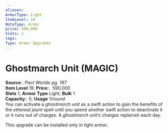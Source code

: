 ```yaml
---
aliases: 
ArmorType: Light
ItemLevel: 19
NoteType: Armor
price: 590,000
Slots: 1
tags: 
Type: Armor Upgrades
---
```


# Ghostmarch Unit (MAGIC)

**Source**:: _Pact Worlds pg. 197_  
**Item Level** 19;
**Price**::  590,000  
**Slots** 1; **Armor Type** Light; **Bulk** 1  
**Capacity**:: 5; **Usage** 1/round  
You can activate a _ghostmarch unit_ as a swift action to gain the benefits of the _ethereal jaunt_ spell until you spend another swift action to deactivate it or it runs out of charges. A _ghostmarch unit’s_ charges replenish each day.  
  
This upgrade can be installed only in light armor.
